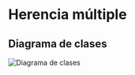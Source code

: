 # Herencia múltiple

## Diagrama de clases

![Diagrama de clases](https://raw.githubusercontent.com/alexmarinmendez/curso-python-desde-cero/main/diagrama_clases.jpg)